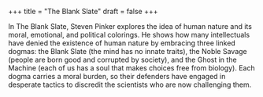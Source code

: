 +++
title = "The Blank Slate"
draft = false
+++

In The Blank Slate, Steven Pinker explores the idea of human nature and its moral, emotional, and political colorings. He shows how many intellectuals have denied the existence of human nature by embracing three linked dogmas: the Blank Slate (the mind has no innate traits), the Noble Savage (people are born good and corrupted by society), and the Ghost in the Machine (each of us has a soul that makes choices free from biology). Each dogma carries a moral burden, so their defenders have engaged in desperate tactics to discredit the scientists who are now challenging them.
